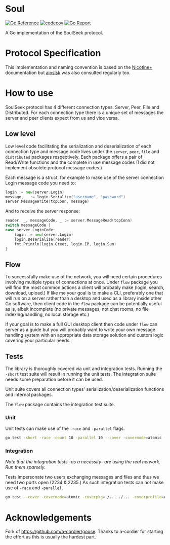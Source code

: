 # Soul

[![Go Reference](https://pkg.go.dev/badge/github.com/bh90210/soul.svg)](https://pkg.go.dev/github.com/bh90210/soul)
[![codecov](https://codecov.io/gh/bh90210/soul/graph/badge.svg?token=1VXJR0HV3C)](https://codecov.io/gh/bh90210/soul)
[![Go Report](https://goreportcard.com/badge/github.com/bh90210/soul)](https://goreportcard.com/report/github.com/bh90210/soul)

A Go implementation of the SoulSeek protocol.

# Protocol Specification

This implementation and naming convention is based on the [Nicotine+](https://nicotine-plus.github.io/nicotine-plus/doc/SLSKPROTOCOL.html) documentation but [aioslsk](https://aioslsk.readthedocs.io) was also consulted regularly too.

# How to use

SoulSeek protocol has 4 different connection types. Server, Peer, File and Distributed. For each connection type there is a unique set of messages the server and peer clients expect from us and vice versa.

## Low level

Low level code facilitating the serialization and deserialization of each connection type and message code lives under the `server`, `peer`, `file` and `distributed` packages respectively. Each package offers a pair of Read/Write functions and the complete in use message codes (I did not implement obsolete protocol message codes.)

Each message is a struct, for example to make use of the server connection Login message code you need to:
```go
login := new(server.Login)
message, _ := login.Serialize("username", "password")
server.MessageWrite(tcpConn, message)
```

And to receive the server response:
```go
reader, _, messageCode, _ := server.MessageRead(tcpConn)
switch messageCode {
case server.LoginCode:
	login := new(server.Login)
	login.Deserialize(reader)
	fmt.Println(login.Greet, login.IP, login.Sum)
}
```

## Flow

To successfully make use of the network, you will need certain procedures involving multiple types of connections at once. Under `flow` package you will find the most common actions a client will probably make (login, search, download, upload.) If like me your goal is to make a CLI, preferably one that will run on a server rather than a desktop and used as a library inside other Go software, then client code in the `flow` package can be potentially useful as is, albeit incomplete (no private messages, not chat rooms, no file indexing/handling, no local storage etc.)

If your goal is to make a full GUI desktop client then code under `flow` can server as a guide but you will probably want to write your own message handling system with an appropriate data storage solution and custom logic covering your particular needs.

## Tests

The library is thoroughly covered via unit and integration tests. Running the `-short` test suite will result in running the unit tests. The integration suite needs some preparation before it can be used.

Unit suite covers all connection types' serialization/deserialization functions and internal packages.

The `flow` package contains the integration test suite.

### Unit

Unit tests can make use of the `-race` and `-parallel` flags.

```bash
go test -short -race -count 10 -parallel 10 --cover -covermode=atomic -coverpkg=./... ./... -coverprofile=coverage.txt
```

### Integration

_Note that the integration tests -as a necessity- are using the real network. Run them sparsely._

Tests impersonate two users exchanging messages and files and thus we need two ports open (2234 & 2235.) As such integration tests can not make use of `-race` and `-parallel`.

```bash
go test --cover -covermode=atomic -coverpkg=./... ./... -coverprofile=coverage.txt	
```

# Acknowledgements

Fork of https://github.com/a-cordier/goose. Thanks to a-cordier for starting the effort as this is usually the hardest part.
